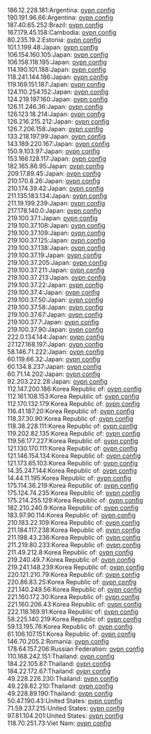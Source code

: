 186.12.228.181:Argentina: [ovpn config](vpn/186_12_228_181.ovpn)  
190.191.96.66:Argentina: [ovpn config](vpn/190_191_96_66.ovpn)  
187.40.65.252:Brazil: [ovpn config](vpn/187_40_65_252.ovpn)  
167.179.45.158:Cambodia: [ovpn config](vpn/167_179_45_158.ovpn)  
80.235.19.2:Estonia: [ovpn config](vpn/80_235_19_2.ovpn)  
101.1.199.48:Japan: [ovpn config](vpn/101_1_199_48.ovpn)  
106.154.160.105:Japan: [ovpn config](vpn/106_154_160_105.ovpn)  
106.158.118.195:Japan: [ovpn config](vpn/106_158_118_195.ovpn)  
114.190.101.188:Japan: [ovpn config](vpn/114_190_101_188.ovpn)  
118.241.144.186:Japan: [ovpn config](vpn/118_241_144_186.ovpn)  
119.169.151.187:Japan: [ovpn config](vpn/119_169_151_187.ovpn)  
124.110.254.152:Japan: [ovpn config](vpn/124_110_254_152.ovpn)  
124.219.197.160:Japan: [ovpn config](vpn/124_219_197_160.ovpn)  
126.11.246.36:Japan: [ovpn config](vpn/126_11_246_36.ovpn)  
126.123.18.214:Japan: [ovpn config](vpn/126_123_18_214.ovpn)  
126.216.215.212:Japan: [ovpn config](vpn/126_216_215_212.ovpn)  
126.7.206.158:Japan: [ovpn config](vpn/126_7_206_158.ovpn)  
133.218.197.99:Japan: [ovpn config](vpn/133_218_197_99.ovpn)  
143.189.220.167:Japan: [ovpn config](vpn/143_189_220_167.ovpn)  
150.9.103.97:Japan: [ovpn config](vpn/150_9_103_97.ovpn)  
153.166.128.117:Japan: [ovpn config](vpn/153_166_128_117.ovpn)  
182.165.86.95:Japan: [ovpn config](vpn/182_165_86_95.ovpn)  
209.17.89.45:Japan: [ovpn config](vpn/209_17_89_45.ovpn)  
210.170.8.26:Japan: [ovpn config](vpn/210_170_8_26.ovpn)  
210.174.39.42:Japan: [ovpn config](vpn/210_174_39_42.ovpn)  
211.135.183.134:Japan: [ovpn config](vpn/211_135_183_134.ovpn)  
211.19.199.239:Japan: [ovpn config](vpn/211_19_199_239.ovpn)  
217.178.140.0:Japan: [ovpn config](vpn/217_178_140_0.ovpn)  
219.100.37.1:Japan: [ovpn config](vpn/219_100_37_1.ovpn)  
219.100.37.108:Japan: [ovpn config](vpn/219_100_37_108.ovpn)  
219.100.37.109:Japan: [ovpn config](vpn/219_100_37_109.ovpn)  
219.100.37.125:Japan: [ovpn config](vpn/219_100_37_125.ovpn)  
219.100.37.138:Japan: [ovpn config](vpn/219_100_37_138.ovpn)  
219.100.37.19:Japan: [ovpn config](vpn/219_100_37_19.ovpn)  
219.100.37.205:Japan: [ovpn config](vpn/219_100_37_205.ovpn)  
219.100.37.211:Japan: [ovpn config](vpn/219_100_37_211.ovpn)  
219.100.37.213:Japan: [ovpn config](vpn/219_100_37_213.ovpn)  
219.100.37.22:Japan: [ovpn config](vpn/219_100_37_22.ovpn)  
219.100.37.4:Japan: [ovpn config](vpn/219_100_37_4.ovpn)  
219.100.37.50:Japan: [ovpn config](vpn/219_100_37_50.ovpn)  
219.100.37.58:Japan: [ovpn config](vpn/219_100_37_58.ovpn)  
219.100.37.67:Japan: [ovpn config](vpn/219_100_37_67.ovpn)  
219.100.37.7:Japan: [ovpn config](vpn/219_100_37_7.ovpn)  
219.100.37.90:Japan: [ovpn config](vpn/219_100_37_90.ovpn)  
222.0.134.144:Japan: [ovpn config](vpn/222_0_134_144.ovpn)  
27.127.168.197:Japan: [ovpn config](vpn/27_127_168_197.ovpn)  
58.146.71.222:Japan: [ovpn config](vpn/58_146_71_222.ovpn)  
60.119.66.32:Japan: [ovpn config](vpn/60_119_66_32.ovpn)  
60.134.8.237:Japan: [ovpn config](vpn/60_134_8_237.ovpn)  
60.71.14.202:Japan: [ovpn config](vpn/60_71_14_202.ovpn)  
92.203.222.28:Japan: [ovpn config](vpn/92_203_222_28.ovpn)  
112.147.200.186:Korea Republic of: [ovpn config](vpn/112_147_200_186.ovpn)  
112.161.108.153:Korea Republic of: [ovpn config](vpn/112_161_108_153.ovpn)  
112.170.132.179:Korea Republic of: [ovpn config](vpn/112_170_132_179.ovpn)  
116.41.187.20:Korea Republic of: [ovpn config](vpn/116_41_187_20.ovpn)  
118.37.30.90:Korea Republic of: [ovpn config](vpn/118_37_30_90.ovpn)  
118.38.228.111:Korea Republic of: [ovpn config](vpn/118_38_228_111.ovpn)  
119.202.82.135:Korea Republic of: [ovpn config](vpn/119_202_82_135.ovpn)  
119.56.177.227:Korea Republic of: [ovpn config](vpn/119_56_177_227.ovpn)  
121.130.170.111:Korea Republic of: [ovpn config](vpn/121_130_170_111.ovpn)  
121.146.154.134:Korea Republic of: [ovpn config](vpn/121_146_154_134.ovpn)  
121.173.65.103:Korea Republic of: [ovpn config](vpn/121_173_65_103.ovpn)  
14.35.247.144:Korea Republic of: [ovpn config](vpn/14_35_247_144.ovpn)  
14.44.11.195:Korea Republic of: [ovpn config](vpn/14_44_11_195.ovpn)  
175.114.36.219:Korea Republic of: [ovpn config](vpn/175_114_36_219.ovpn)  
175.124.74.235:Korea Republic of: [ovpn config](vpn/175_124_74_235.ovpn)  
175.214.255.129:Korea Republic of: [ovpn config](vpn/175_214_255_129.ovpn)  
182.210.240.9:Korea Republic of: [ovpn config](vpn/182_210_240_9.ovpn)  
183.97.90.114:Korea Republic of: [ovpn config](vpn/183_97_90_114.ovpn)  
210.183.22.109:Korea Republic of: [ovpn config](vpn/210_183_22_109.ovpn)  
211.184.117.238:Korea Republic of: [ovpn config](vpn/211_184_117_238.ovpn)  
211.198.43.236:Korea Republic of: [ovpn config](vpn/211_198_43_236.ovpn)  
211.219.80.233:Korea Republic of: [ovpn config](vpn/211_219_80_233.ovpn)  
211.49.212.8:Korea Republic of: [ovpn config](vpn/211_49_212_8.ovpn)  
219.240.49.7:Korea Republic of: [ovpn config](vpn/219_240_49_7.ovpn)  
219.241.148.239:Korea Republic of: [ovpn config](vpn/219_241_148_239.ovpn)  
220.121.210.79:Korea Republic of: [ovpn config](vpn/220_121_210_79.ovpn)  
220.86.83.25:Korea Republic of: [ovpn config](vpn/220_86_83_25.ovpn)  
221.140.249.56:Korea Republic of: [ovpn config](vpn/221_140_249_56.ovpn)  
221.160.172.30:Korea Republic of: [ovpn config](vpn/221_160_172_30.ovpn)  
221.160.206.43:Korea Republic of: [ovpn config](vpn/221_160_206_43.ovpn)  
222.118.169.91:Korea Republic of: [ovpn config](vpn/222_118_169_91.ovpn)  
58.225.140.219:Korea Republic of: [ovpn config](vpn/58_225_140_219.ovpn)  
59.13.195.76:Korea Republic of: [ovpn config](vpn/59_13_195_76.ovpn)  
61.106.107.151:Korea Republic of: [ovpn config](vpn/61_106_107_151.ovpn)  
146.70.205.2:Romania: [ovpn config](vpn/146_70_205_2.ovpn)  
178.64.157.206:Russian Federation: [ovpn config](vpn/178_64_157_206.ovpn)  
110.168.242.151:Thailand: [ovpn config](vpn/110_168_242_151.ovpn)  
184.22.105.87:Thailand: [ovpn config](vpn/184_22_105_87.ovpn)  
184.22.172.67:Thailand: [ovpn config](vpn/184_22_172_67.ovpn)  
49.228.226.230:Thailand: [ovpn config](vpn/49_228_226_230.ovpn)  
49.228.82.210:Thailand: [ovpn config](vpn/49_228_82_210.ovpn)  
49.228.89.190:Thailand: [ovpn config](vpn/49_228_89_190.ovpn)  
50.47.190.43:United States: [ovpn config](vpn/50_47_190_43.ovpn)  
71.59.237.215:United States: [ovpn config](vpn/71_59_237_215.ovpn)  
97.81.104.201:United States: [ovpn config](vpn/97_81_104_201.ovpn)  
118.70.251.73:Viet Nam: [ovpn config](vpn/118_70_251_73.ovpn)  
